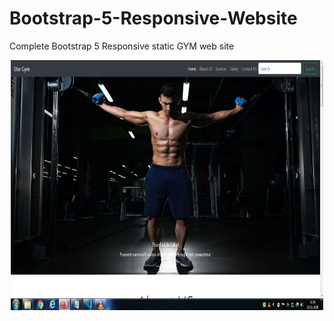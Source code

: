 # Bootstrap-5-Responsive-Website

<p align="left">
Complete Bootstrap 5 Responsive static GYM web site 
</p>

<p align="center">

  <img src="https://github.com/aliashfak178/PICS/blob/main/PICS/gys%20p.JPG" alt="Coder JPG" width="500" height="400">
  
</p>

